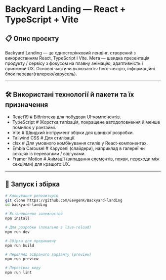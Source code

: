 # Backyard Landing — React + TypeScript + Vite

## 📋 Опис проєкту

Backyard Landing — це односторінковий лендінг, створений з використанням React, TypeScript і Vite. Мета — швидка презентація продукту / сервісу з фокусом на плавну анімацію, адаптивність і приємний UX. Основні частини включають: hero-секцію, інформаційні блок переваг(галерею/карусель).

---

## 🛠 Використані технології й пакети та їх призначення

- React19 # Бібліотека для побудови UI-компонентів.
- TypeScript # Жорстка типізація, покращене автодоповнення й менше помилок у рантаймі.
- Vite # Швидкий інструмент збірки для швидкої розробки.
- Tailwind CSS # Для стилізації.
- clsx # Для умовного комбінування стилів у React-компонентах.
- Embla Carousel # Каруселі (слайдери), наприклад в галереї чи секціях із перевагами / відгуками.
- Framer Motion # Анімації (випадання елементів, появи, переходи між секціями) для кращого UX.

---

## 🚀 Запуск і збірка

```bash
# Клонування репозиторію
git clone https://github.com/EevgenK/Backyard-landing
cd backyard-landing

# Встановлення залежностей
npm install

# Для розробки (локально з live-reload)
npm run dev

# Збірка для продакшену
npm run build

# Перегляд зібраного варіанту (preview)
npm run preview

# Перевірка коду
npm run lint
```
